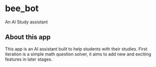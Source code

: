 # bee_bot

An AI Study assistant

## About this app

This app is an AI assistant built to help students with their studies. First iteration is a simple math question solver, it aims to add new and exciting features in later stages.

